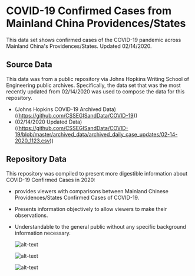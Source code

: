 # COVID-19 Confirmed Cases from Mainland China Providences/States

This data set shows confirmed cases of the COVID-19 pandemic across Mainland China's Providences/States. Updated 02/14/2020.  

## Source Data
This data was from a public repository via Johns Hopkins Writing School of Engineering public archives. Specifically, the data set that was the most recently updated from 02/14/2020 was used to compose the data for this repository. 

- (Johns Hopkins COVID-19 Archived Data) ((https://github.com/CSSEGISandData/COVID-19))
- (02/14/2020 Updated Data) ((https://github.com/CSSEGISandData/COVID-19/blob/master/archived_data/archived_daily_case_updates/02-14-2020_1123.csv))

## Repository Data
This repository was compiled to present more digestible information about COVID-19 Confirmed Cases in 2020: 

- provides viewers with comparisons between Mainland Chinese Providences/States Confirmed Cases of COVID-19.
- Presents information objectively to allow viewers to make their observations.
- Understandable to the general public without any specific background information necessary.

  ![alt-text]("T0S3T-total-confirmed-deaths-caused-by-covid-19-by-providence-state-in-mainland-china-updated-02-14-2020-nbsp-.png")

  ![alt-text]("LHLGO-map-of-confirmed-deaths-by-covid-19-in-mainland-china-providences-states-updated-02-14-2020-nbsp-.png")

  ![alt-text]("n1c9Z-symbol-map-of-confirmed-covid-19-cases-in-mainland-china-providences-states.png")
  
  
